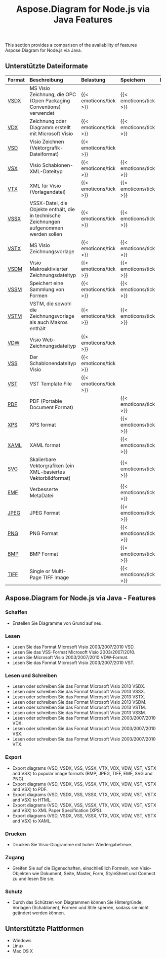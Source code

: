 ﻿---
title: Aspose.Diagram for Node.js via Java Features
type: docs
weight: 10
url: /de/java/aspose-diagram-for-node-js-via-java-features/
description: Visio Diagram Node.js via Java API feature list include read, write, export, print and access Microsoft Visio 2003, 2007, 2010, 2013, VSD, VSSM, VSTX, VSSM, VST formats.
---
This section provides a comparison of the availability of features Aspose.Diagram for Node.js via Java.
## **Unterstützte Dateiformate**

|**Format**|**Beschreibung**|**Belastung**|**Speichern**|**Bemerkungen**|
|:- |:- |:- |:- |:- |
|[VSDX](https://docs.fileformat.com/visio/vsdx/)|MS Visio Zeichnung, die OPC (Open Packaging Conventions) verwendet|{{< emoticons/tick >}}|{{< emoticons/tick >}}||
|[VDX](https://docs.fileformat.com/visio/vdx/)|Zeichnung oder Diagramm erstellt mit Microsoft Visio|{{< emoticons/tick >}}|{{< emoticons/tick >}}||
|[VSD](https://docs.fileformat.com/visio/vsd/)|Visio Zeichnen (Vektorgrafik-Dateiformat)|{{< emoticons/tick >}}|||
|[VSX](https://docs.fileformat.com/visio/vsx/)|Visio Schablonen-XML-Dateityp|{{< emoticons/tick >}}|{{< emoticons/tick >}}||
|[VTX](https://docs.fileformat.com/visio/vtx/)|XML für Visio (Vorlagendatei)|{{< emoticons/tick >}}|{{< emoticons/tick >}}||
|[VSSX](https://docs.fileformat.com/visio/vssx/)|VSSX-Datei, die Objekte enthält, die in technische Zeichnungen aufgenommen werden sollen|{{< emoticons/tick >}}|{{< emoticons/tick >}}||
|[VSTX](https://docs.fileformat.com/visio/vstx/)|MS Visio Zeichnungsvorlage|{{< emoticons/tick >}}|{{< emoticons/tick >}}||
|[VSDM](https://docs.fileformat.com/visio/vsdm/)|Visio Makroaktivierter Zeichnungsdateityp|{{< emoticons/tick >}}|{{< emoticons/tick >}}||
|[VSSM](https://docs.fileformat.com/visio/vssm/)|Speichert eine Sammlung von Formen|{{< emoticons/tick >}}|{{< emoticons/tick >}}||
|[VSTM](https://docs.fileformat.com/visio/vstm/)|VSTM, die sowohl die Zeichnungsvorlage als auch Makros enthält|{{< emoticons/tick >}}|{{< emoticons/tick >}}||
|[VDW](https://docs.fileformat.com/visio/vdw/)|Visio Web-Zeichnungsdateityp|{{< emoticons/tick >}}|||
|[VSS](https://docs.fileformat.com/visio/vss/)|Der Schablonendateityp Visio|{{< emoticons/tick >}}|||
|[VST](https://docs.fileformat.com/visio/vst/)|VST Template File|{{< emoticons/tick >}}|||
|[PDF](https://docs.fileformat.com/pdf/)|PDF (Portable Document Format)||{{< emoticons/tick >}}||
|[XPS](https://docs.fileformat.com/page-description-language/xps/)|XPS format||{{< emoticons/tick >}}||
|[XAML](https://docs.fileformat.com/web/xaml/)|XAML format||{{< emoticons/tick >}}||
|[SVG](https://docs.fileformat.com/specification/page-description-language/svg/)|Skalierbare Vektorgrafiken (ein XML-basiertes Vektorbildformat)||{{< emoticons/tick >}}||
|[EMF](https://docs.fileformat.com/image/emf/)|Verbesserte MetaDatei||{{< emoticons/tick >}}||
|[JPEG](https://docs.fileformat.com/image/jpeg/)|JPEG Format||{{< emoticons/tick >}}||
|[PNG](https://docs.fileformat.com/image/png/)|PNG Format||{{< emoticons/tick >}}||
|[BMP](https://docs.fileformat.com/image/bmp/)|BMP Format||{{< emoticons/tick >}}||
|[TIFF](https://docs.fileformat.com/image/tiff/)|Single or Multi-Page TIFF Image||{{< emoticons/tick >}}||
## **Aspose.Diagram for Node.js via Java - Features**
### **Schaffen**
- Erstellen Sie Diagramme von Grund auf neu.
### **Lesen**
- Lesen Sie das Format Microsoft Visio 2003/2007/2010 VSD.
- Lesen Sie das VSS-Format Microsoft Visio 2003/2007/2010.
- Lesen Sie Microsoft Visio 2003/2007/2010 VDW-Format.
- Lesen Sie das Format Microsoft Visio 2003/2007/2010 VST.
### **Lesen und Schreiben**
- Lesen oder schreiben Sie das Format Microsoft Visio 2013 VSDX.
- Lesen oder schreiben Sie das Format Microsoft Visio 2013 VSSX.
- Lesen oder schreiben Sie das Format Microsoft Visio 2013 VSTX.
- Lesen oder schreiben Sie das Format Microsoft Visio 2013 VSDM.
- Lesen oder schreiben Sie das Format Microsoft Visio 2013 VSTM.
- Lesen oder schreiben Sie das Format Microsoft Visio 2013 VSSM.
- Lesen oder schreiben Sie das Format Microsoft Visio 2003/2007/2010 VDX.
- Lesen oder schreiben Sie das Format Microsoft Visio 2003/2007/2010 VSX.
- Lesen oder schreiben Sie das Format Microsoft Visio 2003/2007/2010 VTX.
### **Export**
- Export diagrams (VSD, VSDX, VSS, VSSX, VTX, VDX, VDW, VST, VSTX and VSX) to popular image formats (BMP, JPEG, TIFF, EMF, SVG and PNG).
- Export diagrams (VSD, VSDX, VSS, VSSX, VTX, VDX, VDW, VST, VSTX and VSX) to PDF.
- Export diagrams (VSD, VSDX, VSS, VSSX, VTX, VDX, VDW, VST, VSTX and VSX) to HTML.
- Export diagrams (VSD, VSDX, VSS, VSSX, VTX, VDX, VDW, VST, VSTX and VSX) to XML Paper Specification (XPS).
- Export diagrams (VSD, VSDX, VSS, VSSX, VTX, VDX, VDW, VST, VSTX and VSX) to XAML.
### **Drucken**
- Drucken Sie Visio-Diagramme mit hoher Wiedergabetreue.
### **Zugang**
- Greifen Sie auf die Eigenschaften, einschließlich Formeln, von Visio-Objekten wie Dokument, Seite, Master, Form, StyleSheet und Connect zu und lesen Sie sie.
### **Schutz**
- Durch das Schützen von Diagrammen können Sie Hintergründe, Vorlagen (Schablonen), Formen und Stile sperren, sodass sie nicht geändert werden können.
## **Unterstützte Plattformen**
- Windows
- Linux
- Mac OS X
